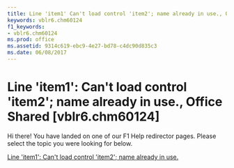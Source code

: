 ```yaml
---
title: Line 'item1' Can't load control 'item2'; name already in use., Office Shared [vblr6.chm60124]
keywords: vblr6.chm60124
f1_keywords:
- vblr6.chm60124
ms.prod: office
ms.assetid: 9314c619-ebc9-4e27-bd78-c4dc90d835c3
ms.date: 06/08/2017
---
```



# Line 'item1': Can't load control 'item2'; name already in use., Office Shared [vblr6.chm60124]

Hi there! You have landed on one of our F1 Help redirector pages. Please select the topic you were looking for below.

[Line 'item1': Can't load control 'item2'; name already in use.](http://msdn.microsoft.com/library/ccf0b4ff-97e2-e665-e433-0b99b5d55107%28Office.15%29.aspx)

